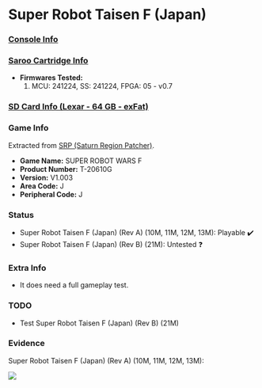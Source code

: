 # Super Robot Taisen F (Japan)

### [Console Info](../../../../../Info/Consoles/VA13/README.md)

### [Saroo Cartridge Info](../../../../../Info/Cartridges/GuangzhouSanStarOnlineShop/1.6/README.md)

- <b>Firmwares Tested:</b>
  1. MCU: 241224, SS: 241224, FPGA: 05 - v0.7

### [SD Card Info (Lexar - 64 GB - exFat)](../../../../../Info/SdCards/Lexar/64GB/exfat/README.md)

### Game Info

Extracted from [SRP (Saturn Region Patcher)](https://segaxtreme.net/resources/saturn-region-patcher.81/download).

- <b>Game Name:</b> SUPER ROBOT WARS F
- <b>Product Number:</b> T-20610G
- <b>Version:</b> V1.003
- <b>Area Code:</b> J
- <b>Peripheral Code:</b> J

### Status

- Super Robot Taisen F (Japan) (Rev A) (10M, 11M, 12M, 13M): Playable :heavy_check_mark:
- Super Robot Taisen F (Japan) (Rev B) (21M): Untested :question:

### Extra Info

- It does need a full gameplay test.

### TODO

- Test Super Robot Taisen F (Japan) (Rev B) (21M)

### Evidence

Super Robot Taisen F (Japan) (Rev A) (10M, 11M, 12M, 13M):

[![](https://img.youtube.com/vi/slhw5j7ZOQ4/0.jpg)](https://www.youtube.com/watch?v=slhw5j7ZOQ4)
